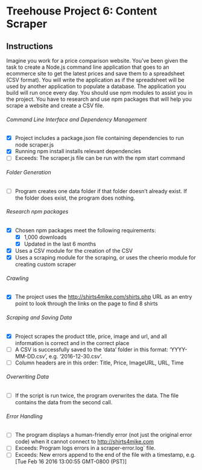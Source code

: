 # Treehouse Project 6: Content Scraper

## Instructions

Imagine you work for a price comparison website. You’ve been given the task to create a Node.js command line application that goes to an ecommerce site to get the latest prices and save them to a spreadsheet (CSV format). You will write the application as if the spreadsheet will be used by another application to populate a database. The application you build will run once every day. You should use npm modules to assist you in the project. You have to research and use npm packages that will help you scrape a website and create a CSV file.

###### Command Line Interface and Dependency Management

- [x] Project includes a package.json file containing dependencies to run node scraper.js
- [x] Running npm install installs relevant dependencies
- [ ] Exceeds: The scraper.js file can be run with the npm start command

###### Folder Generation

- [ ] Program creates one data folder if that folder doesn’t already exist. If the folder does exist, the program does nothing.

###### Research npm packages

- [x] Chosen npm packages meet the following requirements:
  - [x] 1,000 downloads
  - [x] Updated in the last 6 months
- [x] Uses a CSV module for the creation of the CSV
- [x] Uses a scraping module for the scraping, or uses the cheerio module for creating custom scraper

###### Crawling

- [x] The project uses the http://shirts4mike.com/shirts.php URL as an entry point to look through the links on the page to find 8 shirts

###### Scraping and Saving Data

- [x] Project scrapes the product title, price, image and url, and all information is correct and in the correct place
- [ ] A CSV is successfully saved to the ‘data’ folder in this format: ‘YYYY-MM-DD.csv’, e.g. ‘2016-12-30.csv’.
- [ ] Column headers are in this order: Title, Price, ImageURL, URL, Time

###### Overwriting Data

- [ ] If the script is run twice, the program overwrites the data. The file contains the data from the second call.

###### Error Handling

- [ ] The program displays a human-friendly error (not just the original error code) when it cannot connect to http://shirts4mike.com
- [ ] Exceeds: Program logs errors in a scraper-error.log` file.
- [ ] Exceeds: New errors append to the end of the file with a timestamp, e.g. [Tue Feb 16 2016 13:00:55 GMT-0800 (PST)] <error message>
